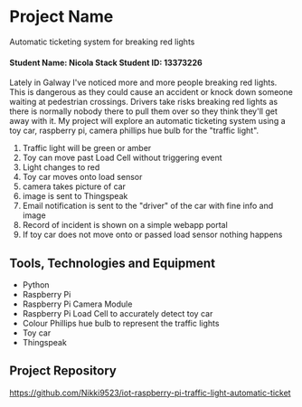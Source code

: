 # Project Name
Automatic ticketing system for breaking red lights
#### Student Name: Nicola Stack   Student ID: 13373226

Lately in Galway I've noticed more and more people breaking red lights. 
This is dangerous as they could cause an accident or knock down someone waiting at pedestrian crossings. 
Drivers take risks breaking red lights as there is normally nobody there to pull them over so they think they'll get away with it.
My project will explore an automatic ticketing system using a toy car, raspberry pi, camera phillips hue bulb for the "traffic light".

1. Traffic light will be green or amber
2. Toy can move past Load Cell without triggering event
3. Light changes to red
4. Toy car moves onto load sensor
5. camera takes picture of car
6. image is sent to Thingspeak
7. Email notification is sent to the "driver" of the car with fine info and image
8. Record of incident is shown on a simple webapp portal
9. If toy car does not move onto or passed load sensor nothing happens

## Tools, Technologies and Equipment
- Python
- Raspberry Pi
- Raspberry Pi Camera Module
- Raspberry Pi Load Cell to accurately detect toy car
- Colour Phillips hue bulb to represent the traffic lights
- Toy car
- Thingspeak

## Project Repository
https://github.com/Nikki9523/iot-raspberry-pi-traffic-light-automatic-ticket
